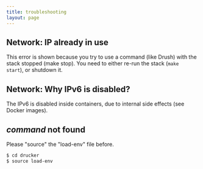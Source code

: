 ```yaml
---
title: troubleshooting
layout: page
---
```


## Network: IP already in use
This error is shown because you try to use a command (like Drush) with the stack stopped (make stop). You need to either re-run the stack (```make start```), or shutdown it.

## Network: Why IPv6 is disabled?
The IPv6 is disabled inside containers, due to internal side effects (see Docker images).

## *command* not found
Please "source" the "load-env" file before.
```bash
$ cd drucker
$ source load-env
```
